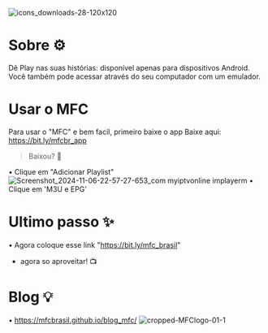 ![icons_downloads-28-120x120](https://github.com/user-attachments/assets/bc7efceb-451e-4b9b-b0e1-ef2be7b7a4e9)

# Sobre ⚙️
Dê Play nas suas histórias:
disponível apenas para dispositivos Android. Você também pode acessar através do seu computador com um emulador.

# Usar o MFC
Para usar o "MFC" e bem facil, primeiro baixe o app
Baixe aqui: 
https://bit.ly/mfcbr_app
> Baixou? 🤩

• Clique em "Adicionar Playlist"
![Screenshot_2024-11-06-22-57-27-653_com myiptvonline implayerm](https://github.com/user-attachments/assets/de38c776-8632-4165-8dec-0cdcf036aa92)
• Clique em 'M3U e EPG'
# Ultimo passo ✨
• Agora coloque esse link "https://bit.ly/mfc_brasil" 
* agora so aproveitar! 📺

# Blog 💡
• https://mfcbrasil.github.io/blog_mfc/
![cropped-MFClogo-01-1](https://github.com/user-attachments/assets/ee60c745-be54-421a-a0b7-f8da2db94736)
